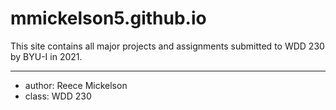 # mmickelson5.github.io
This site contains all major projects and assignments submitted to WDD 230 by BYU-I in 2021.

---
* author: Reece Mickelson
* class: WDD 230
